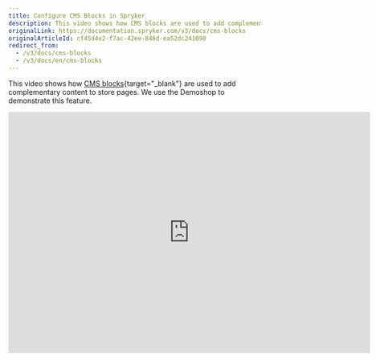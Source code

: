 ```yaml
---
title: Configure CMS Blocks in Spryker
description: This video shows how CMS blocks are used to add complementary content to store pages
originalLink: https://documentation.spryker.com/v3/docs/cms-blocks
originalArticleId: cf45d4e2-f7ac-42ee-846d-ea52dc241090
redirect_from:
  - /v3/docs/cms-blocks
  - /v3/docs/en/cms-blocks
---
```


This video shows how [CMS blocks](/docs/scos/dev/features/201907.0/cms/cms-block/cms-block.html){target="_blank"} are used to add complementary content to store pages. We use the Demoshop to demonstrate this feature.

<iframe src="https://fast.wistia.net/embed/iframe/zg6qxoe2dn" title="CMS Blocks" allowtransparency="true" frameborder="0" scrolling="no" class="wistia_embed" name="wistia_embed" allowfullscreen="0" mozallowfullscreen="0" webkitallowfullscreen="0" oallowfullscreen="0" msallowfullscreen="0" width="720" height="480"></iframe>
